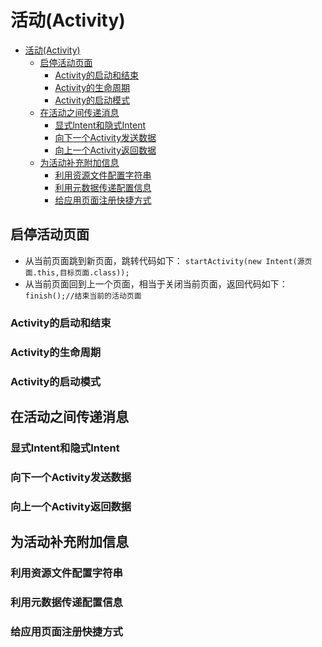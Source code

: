 # 活动(Activity)

- [活动(Activity)](#活动activity)
  - [启停活动页面](#启停活动页面)
    - [Activity的启动和结束](#activity的启动和结束)
    - [Activity的生命周期](#activity的生命周期)
    - [Activity的启动模式](#activity的启动模式)
  - [在活动之间传递消息](#在活动之间传递消息)
    - [显式lntent和隐式Intent](#显式lntent和隐式intent)
    - [向下一个Activity发送数据](#向下一个activity发送数据)
    - [向上一个Activity返回数据](#向上一个activity返回数据)
  - [为活动补充附加信息](#为活动补充附加信息)
    - [利用资源文件配置字符串](#利用资源文件配置字符串)
    - [利用元数据传递配置信息](#利用元数据传递配置信息)
    - [给应用页面注册快捷方式](#给应用页面注册快捷方式)


## 启停活动页面

- 从当前页面跳到新页面，跳转代码如下：
`startActivity(new Intent(源页面.this,目标页面.class));`
- 从当前页面回到上一个页面，相当于关闭当前页面，返回代码如下：
  `finish();//结束当前的活动页面`
### Activity的启动和结束
### Activity的生命周期
### Activity的启动模式
## 在活动之间传递消息
### 显式lntent和隐式Intent
### 向下一个Activity发送数据
### 向上一个Activity返回数据
## 为活动补充附加信息
### 利用资源文件配置字符串
### 利用元数据传递配置信息
### 给应用页面注册快捷方式


